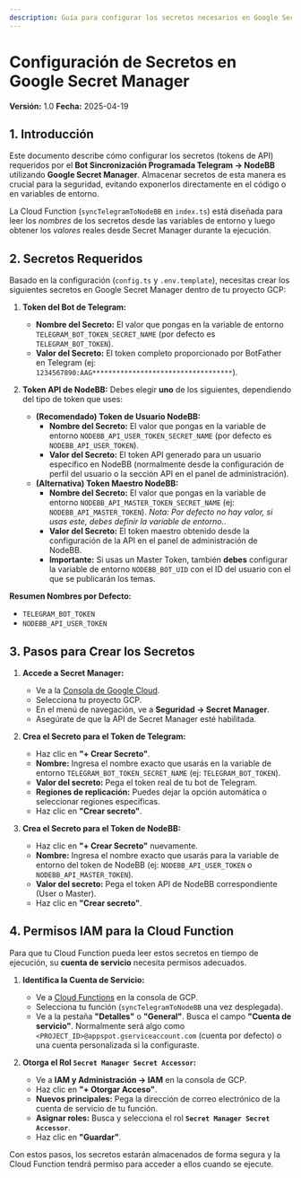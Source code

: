 ```yaml
---
description: Guía para configurar los secretos necesarios en Google Secret Manager.
---
```

# Configuración de Secretos en Google Secret Manager

**Versión:** 1.0
**Fecha:** 2025-04-19

## 1. Introducción

Este documento describe cómo configurar los secretos (tokens de API) requeridos por el **Bot Sincronización Programada Telegram -> NodeBB** utilizando **Google Secret Manager**. Almacenar secretos de esta manera es crucial para la seguridad, evitando exponerlos directamente en el código o en variables de entorno.

La Cloud Function (`syncTelegramToNodeBB` en `index.ts`) está diseñada para leer los *nombres* de los secretos desde las variables de entorno y luego obtener los *valores* reales desde Secret Manager durante la ejecución.

## 2. Secretos Requeridos

Basado en la configuración (`config.ts` y `.env.template`), necesitas crear los siguientes secretos en Google Secret Manager dentro de tu proyecto GCP:

1.  **Token del Bot de Telegram:**
    *   **Nombre del Secreto:** El valor que pongas en la variable de entorno `TELEGRAM_BOT_TOKEN_SECRET_NAME` (por defecto es `TELEGRAM_BOT_TOKEN`).
    *   **Valor del Secreto:** El token completo proporcionado por BotFather en Telegram (ej: `1234567890:AAG***********************************`).

2.  **Token API de NodeBB:** Debes elegir **uno** de los siguientes, dependiendo del tipo de token que uses:
    *   **(Recomendado) Token de Usuario NodeBB:**
        *   **Nombre del Secreto:** El valor que pongas en la variable de entorno `NODEBB_API_USER_TOKEN_SECRET_NAME` (por defecto es `NODEBB_API_USER_TOKEN`).
        *   **Valor del Secreto:** El token API generado para un usuario específico en NodeBB (normalmente desde la configuración de perfil del usuario o la sección API en el panel de administración).
    *   **(Alternativa) Token Maestro NodeBB:**
        *   **Nombre del Secreto:** El valor que pongas en la variable de entorno `NODEBB_API_MASTER_TOKEN_SECRET_NAME` (ej: `NODEBB_API_MASTER_TOKEN`). *Nota: Por defecto no hay valor, si usas este, debes definir la variable de entorno.*.
        *   **Valor del Secreto:** El token maestro obtenido desde la configuración de la API en el panel de administración de NodeBB.
        *   **Importante:** Si usas un Master Token, también **debes** configurar la variable de entorno `NODEBB_BOT_UID` con el ID del usuario con el que se publicarán los temas.

**Resumen Nombres por Defecto:**
*   `TELEGRAM_BOT_TOKEN`
*   `NODEBB_API_USER_TOKEN`

## 3. Pasos para Crear los Secretos

1.  **Accede a Secret Manager:**
    *   Ve a la [Consola de Google Cloud](https://console.cloud.google.com/).
    *   Selecciona tu proyecto GCP.
    *   En el menú de navegación, ve a **Seguridad -> Secret Manager**.
    *   Asegúrate de que la API de Secret Manager esté habilitada.

2.  **Crea el Secreto para el Token de Telegram:**
    *   Haz clic en **"+ Crear Secreto"**.
    *   **Nombre:** Ingresa el nombre exacto que usarás en la variable de entorno `TELEGRAM_BOT_TOKEN_SECRET_NAME` (ej: `TELEGRAM_BOT_TOKEN`).
    *   **Valor del secreto:** Pega el token real de tu bot de Telegram.
    *   **Regiones de replicación:** Puedes dejar la opción automática o seleccionar regiones específicas.
    *   Haz clic en **"Crear secreto"**.

3.  **Crea el Secreto para el Token de NodeBB:**
    *   Haz clic en **"+ Crear Secreto"** nuevamente.
    *   **Nombre:** Ingresa el nombre exacto que usarás para la variable de entorno del token de NodeBB (ej: `NODEBB_API_USER_TOKEN` o `NODEBB_API_MASTER_TOKEN`).
    *   **Valor del secreto:** Pega el token API de NodeBB correspondiente (User o Master).
    *   Haz clic en **"Crear secreto"**.

## 4. Permisos IAM para la Cloud Function

Para que tu Cloud Function pueda leer estos secretos en tiempo de ejecución, su **cuenta de servicio** necesita permisos adecuados.

1.  **Identifica la Cuenta de Servicio:**
    *   Ve a [Cloud Functions](https://console.cloud.google.com/functions) en la consola de GCP.
    *   Selecciona tu función (`syncTelegramToNodeBB` una vez desplegada).
    *   Ve a la pestaña **"Detalles"** o **"General"**. Busca el campo **"Cuenta de servicio"**. Normalmente será algo como `<PROJECT_ID>@appspot.gserviceaccount.com` (cuenta por defecto) o una cuenta personalizada si la configuraste.

2.  **Otorga el Rol `Secret Manager Secret Accessor`:**
    *   Ve a **IAM y Administración -> IAM** en la consola de GCP.
    *   Haz clic en **"+ Otorgar Acceso"**.
    *   **Nuevos principales:** Pega la dirección de correo electrónico de la cuenta de servicio de tu función.
    *   **Asignar roles:** Busca y selecciona el rol **`Secret Manager Secret Accessor`**.
    *   Haz clic en **"Guardar"**.

Con estos pasos, los secretos estarán almacenados de forma segura y la Cloud Function tendrá permiso para acceder a ellos cuando se ejecute. 